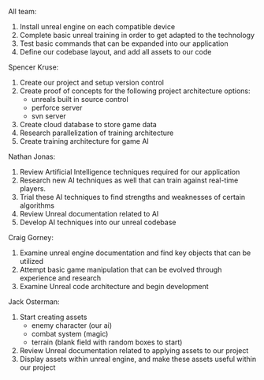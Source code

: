 All team:
1. Install unreal engine on each compatible device
2. Complete basic unreal training in order to get adapted to the technology
3. Test basic commands that can be expanded into our application
4. Define our codebase layout, and add all assets to our code

Spencer Kruse:
1. Create our project and setup version control
2. Create proof of concepts for the following project architecture options:
    * unreals built in source control
    * perforce server
    * svn server
3. Create cloud database to store game data
4. Research parallelization of training architecture
5. Create training architecture for game AI

Nathan Jonas:
1. Review Artificial Intelligence techniques required for our application
2. Research new AI techniques as well that can train against real-time players.
3. Trial these AI techniques to find strengths and weaknesses of certain algorithms
4. Review Unreal documentation related to AI
5. Develop AI techniques into our unreal codebase

Craig Gorney:
1. Examine unreal engine documentation and find key objects that can be utilized
2. Attempt basic game manipulation that can be evolved through experience and research
3. Examine Unreal code architecture and begin development

Jack Osterman:
1. Start creating assets
    * enemy character (our ai)
    * combat system (magic)
    * terrain (blank field with random boxes to start)
2. Review Unreal documentation related to applying assets to our project
3. Display assets within unreal engine, and make these assets useful within our project
